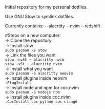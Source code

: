 Initial repository for my personal dotfiles. 

Use GNU Stow to symlink dotfiles. 

Currently contains:
--alacritty 
--nvim 
--redshift 

#Steps on a new computer:  
-> Clone the repository   
-> Install stow  
`sudo pacman -S stow`  
-> Link the files you want  
`stow -nvSt ~ alacritty nvim`  
`stow -vSt ~ alacritty nvim`  
-> Install what you want  
`sudo pacman -S alacritty neovim`  
-> Install plugins inside neovim  
`:PlugInstall`  
-> Install node and npm for coc.nvim  
`sudo pacman -S nodejs npm`  
-> Install plugins inside coc.nvim  
`:CocInstall coc-python coc-clangd`  
